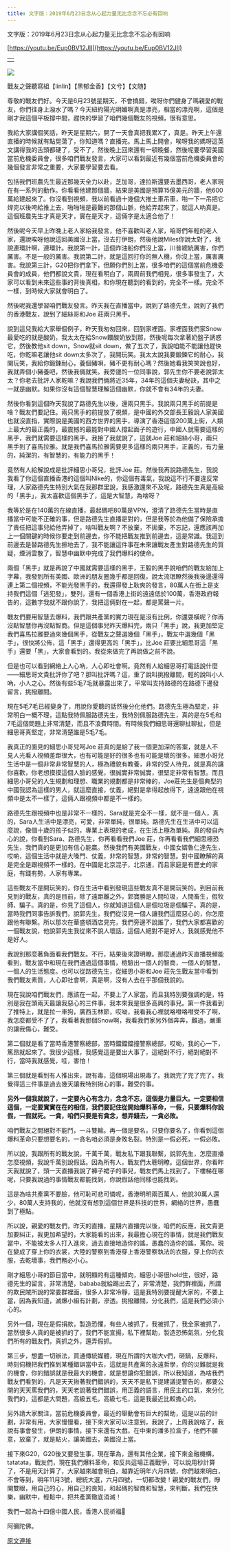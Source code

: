 ```yaml
---
title: 文字版：2019年6月23日念从心起力量无比念念不忘必有回响
---
```


文字版：2019年6月23日念从心起力量无比念念不忘必有回响


[https://youtu.be/Eup0BV12JII](https://youtu.be/Eup0BV12JII)






|  |
| --- |
|  |  |







[![](https://1.bp.blogspot.com/-BJp1Mrhp51k/XRAIT3EW_II/AAAAAAAAByI/9CfgOqqMPB0j_7E7K9DXuJ4ZfZoUteWigCLcBGAs/s400/111.PNG)](https://1.bp.blogspot.com/-BJp1Mrhp51k/XRAIT3EW_II/AAAAAAAAByI/9CfgOqqMPB0j_7E7K9DXuJ4ZfZoUteWigCLcBGAs/s1600/111.PNG)

戰友之聲聽寫組【linlin】【黑郁金香】【文兮】【文随】


尊敬的戰友們好。今天是6月23號星期天，不會搞錯，唉呀你們健身了嗎親愛的戰友，你們往身上潑水了嗎？今天紐約陽光明媚啊真是漂亮，相當的漂亮啊，這個是剛才我這個平板撐中間，趕快的學習了咱們幾個戰友的視頻，很有意思。


我給大家講個笑話，昨天是星期六，開了一天會真把我累X了，真是。昨天上午還直播的時候就有點晃蕩了，你知道嗎？直播完。馬上馬上開會，唉呀我的媽呀這英文講得我的舌頭都硬了，受不了，然後晚上回來還有一頓晚餐，然後呢要學習美國當前危機委員會，很多咱們戰友發言，大家可以看到最近有幾個當前危機委員會的幾個發言非常之重要，大家要學習要去看。


包括我們班農先生最近那幾天全力以赴，芝加哥，達拉斯還要去墨西哥，老人家現在有一系列的動作。你看看他建那個牆，結果是美國是預算15億美元的牆，他600萬給建起來了。你沒看到視頻，我以前看過十幾個大推土車吊車，啪一下一吊把它焊完以後咵給推上去，啪啪啪是最難的那個山脈，他給弄起來了，就這人吶真是。這個班農先生才真是天才，實在是天才，這倆字是太適合他了！


然後呢今天早上昨晚上老人家給我發言，他不喜歡叫老人家，咱哥們年輕的老人家，還說唉呀他說這回美國沒上當，沒去打伊朗，然後他說Miles你說太對了，我說連環計啊，連環計。我說第一計，這個炸油船你們沒上當，川普總統厲害，你們厲害。不是一般的厲害。我說第二計，就是這回打你的無人機，你沒上當，厲害厲害。我說第三計，G20把你們拿下，但願你們別上當，很多咱們的這個當前危機委員會的成員，他們都說文貴，現在看明白了，兩周前我們相見，很多事發生了，大家可以看到未來這些事的背後真相，和你現在聽到的看到的，完全不一樣。完全不一樣，到時候大家就會明白了。


然後呢我還學習咱們戰友發言。昨天我在直播當中，說到了路德先生，說到了我們的香港戰友，說到了細絲哥和Joe 莊兩只黑手。


說到這兒我給大家舉個例子，昨天我匆匆回來，回到家裡面。家裡面我們家Snow最愛吃的就是酸奶，我太太在給Snow餵酸奶放到那，然後呢每次拿著奶盤子誘惑它，然後教他sit down，Snow就sit down，做了五次了，我說咱能不能讓他趕快吃，你乾嘛老讓他sit down太多次了，我開玩笑。我太太說我要鍛鍊它的耐心，我開玩笑，我給你鍛鍊耐心，養個豬唄，豬不更有耐心嗎？然後她看我笑笑說也好，我就弄個小豬養吧，然後我倆就笑。我旁邊的一位同事說，郭先生你不要老說郭太太？你老去批評人家乾嘛？我說我們倆將近35年，34年的這個夫妻秘訣，其中之一就是幽默。如果你沒有這個智慧理解這個幽默，你就不會有34年的夫妻。


然後你看到這個昨天我說了路德先生以後，還兩只黑手。我說兩只黑手的前提是啥？戰友們要記住。兩只黑手的前提放了視頻，是中國的外交部長王毅說人家美國也就沒直指，實際說是美國的西方世界的黑手，導演了香港這個200萬上街，人類上最大的最正義的，最震撼的最能對中國人撐起面子的遊行，中國人就需要這樣的黑手，我們就需要這樣的黑手。我接了我就說了，這就Joe 莊和細絲小哥，兩只黑手到了喜馬拉雅。就是我們喜馬拉雅需要更多這樣的兩只黑手，正義的，有力量的，純潔的，有智慧的，有能力的黑手！


竟然有人給解說成是批評細思小哥兒，批評Joe 莊。然後我再說路德先生，我說我看了你這個直播香港的這個叫Nike的，你這個有毒氣，我說這不行不要違反常理，人家路德先生特別大氣在我那群里說，我感激還來不及呢，路德先生真是高級的「黑手」，我太喜歡這個黑手了，這是大智慧，為啥呀？


我等於是在140萬的在線直播，最起碼吧80萬是VPN，澄清了路德先生當時是直播當中可能不正確的事，但是路德先生直播是對的，但是我等於為他備了保險承擔了責任把這事兒給他弄掉了，啥叫戰友啊？不放棄，不拋棄，不忘記，還應該再加上一個關鍵的時候你要走到前邊去，你不能把戰友推到前邊去，這是常識。我這到前邊去是替路德先生擦地去了，我不能讓這件事在未來讓戰友產生對路德先生的質疑，煙消雲散了，智慧中幽默中完成了我們爆料的使命。


兩個「黑手」就是再說了中國就需要這樣的黑手，王毅的黑手說咱們的戰友給加上字幕，我發到所有美國、歐洲的朋友圈幾乎都是回復，說太流氓瞭然後我後邊還得連上第二個視頻，不能光發黑手的，我還得發上耿爽的發言，80萬人在街上是支持我們這個「逃犯發」，雙列，還有一個香港上街的遠遠低於100萬，香港政府報告的，這數字我就不跟你說了，我把這倆對在一起，都是罵聲一片。


戰友們要用智慧去爆料，我們跟共產黨的實力現在是沒有比例，你還耍橫呢？你再沒點智慧你再沒點智商。但是這個事兒昨天爆料完，兩只「黑手」說，我更加堅定我們喜馬拉雅要過來幾個黑手，從戰友之聲選幾個「黑手」，戰友中選幾個「黑手」，很快將公佈，這「黑手」還得更高的「黑手」，比Joe 莊要比細思哥這「黑手」還要「黑」，大家會看到的。我從來做完了再說做之前不說。


但是也可以看到網絡上人心吶，人心即社會啊。竟然有人給細思哥打電話說什麼——細思哥文貴批評你了吧？那叫批評嗎？這，重了說叫挑撥離間，輕的說叫小人吶，小人之心。然後有些5毛7毛就暴露出來了，平常叫支持路德的在路德下邊發留言，挑撥離間。


現在5毛7毛已經變身了，用說你愛聽的話然後分化他們。路德先生極為堅定，非常明白一概不理，這點我特佩服路德先生，我特別佩服路德先生，真的是在5毛和7毛這個問題上非常清楚，而且不浪費時間。有時候我們細思哥還聊扯聊扯，但是細思哥真堅定，非常清楚誰是5毛7毛。


我真正的面見的細思小哥兒呵Joe 莊真的是給了我一個更加深的答案，就是人不見人光看人視頻差距很大，也有可能是好的很多也有可能是壞的很多。細思小哥兒生活中是一個非常非常智慧的人，極為禮貌有教養，非常的受人待見，就是真的讓你喜歡，你老想摸摸這個人臉的感覺，很誠實非常誠實，很堅定非常有智慧。而且細思小哥兒的人生規劃和理想、職業的規劃都是非常棒的，Joe莊先生是個典型的中國我認為這樣的男人，就這麼直接，仗義，絕對是拿得起放得下，遠遠跟他在視頻中是太不一樣了，這倆人跟視頻中都是不一樣的。


路德先生跟視頻中也是非常不一樣的，Sara就是完全不一樣，就不是一個人，真的，Sara人生活中是漂亮，可愛，非常單純，很單純。路德先生在生活中可以這麼說，像個十歲的孩子似的，專業上表現的老成，在生活上極為單純。真的發自內心的說，你看到Sara、路德先生，你再看看我們Joe 莊，你再看看我們細思極恐先生，我們真的是更加有信心能贏。然後我們有美國戰友，中國女婿魯仁達先生，哎喲，這個生活中就是大嗓門、仗義，非常的智慧，非常的智慧。對中國瞭解的真是完全是跟視頻不一樣的。在中國是北京混子，北京通，而且家庭是有歷史的家庭，有錢有勢，人家有專業。


這些戰友不是開玩笑的，你在生活中看到發現這些戰友真不是開玩笑的。到目前我見到的戰友，真的是目前，除了遠距離之外，郭寶勝是人間垃圾，人間畜生，假牧師、騙子。真的是，你見了這個人，你就知道這個人是個垃圾是個騙子。真的是，當時我們同事告訴我們，說郭先生，我們從沒見一個人讓我們這麼惡心的，你怎麼跟他有聯繫。所以那次在華盛頓酒店見完，我們旁邊不說誰了，我們大家都喜歡的一個戰友說，他說郭先生我從來不說人壞話，這個人絕對不是好人，我就感覺他不是好人。


我說別那麼著負面看我們戰友。不行，結果後來證明瞭。那麼通過昨天直播視頻能看到，戰友當中和現在我們通過這個事情，檢驗出一個人的智商，一個人的智慧，一個人的生活態度。也可以從路德先生，從細思小哥和Joe 莊先生戰友當中看到我們戰友素質，人心即社會啊，真是啊，沒有人去在乎那個我說的。


現在我說咱們戰友們，應該在一起，不要上了人家當。而且我特別要強調的是，特別是我在頭兩天最讓我惡心的三件事，我本來我是很多高興的事兒。第一件我看到了推特上，就是拉一車狗，廣西玉林節，哎呦，我看我心裡就咯噔咯噔受不了啊，我怎麼都受不了了，我看著我那個Snow啊，我看我們家另外個奔奔，難過，嚴重的讓我傷心，難受。


第二個就是看了當時香港警察總部，當時鐺鐺鐺撞警察總部，哎呦，我的心一下，篤昂就起來了。我很少這樣，我感覺這是要出大事了，這絕對不行，絕對絕對不行，當時我就感覺，哇，害怕！


第三個就是看到有人推出來，說有毒，這個現場出現毒了。我說完了完了完了。我覺得這三件事是過去幾天讓我特別揪心的事，難受的事。


**另外一個我就說了，一定要內心有念力，念念不忘，這個是力量巨大。一定要相信這個，一定要實實在在的相信，我們要記住從開始爆料革命，一假，只要爆料你說假，一假就死。一貪，咱們只要是有貪念，想弄錢去，一貪必敗。**


咱們戰友之間絕對不能鬥，一斗雙輸。再一個是要名，只要你要名了，你看到這個爆料革命只要想要名的，一貪名咱必須是身敗名裂。特別是一假必死，一假必敗。


所以說，我跟所有的戰友說，千萬千萬，戰友私下跟我聯繫，說郭先生，怎麼直播怎麼視頻，我說千萬別說假話。因為所有人，戰友們太聰明瞭。這個世界，你看昨天我就說了，頭一天直播我說了褲子裙子的事兒，戰友們馬上找到了。下樓梯在哪呢，只要我說過的事情戰友都能找到，你說假話他同樣也能找到。


這是為啥共產黨不要臉，他可恥可悲可憐呢，香港明明兩百萬人，他說30萬人還少，80萬人支持我的，他就沒有想到這個世界是科技的世界，網絡的世界，愚蠢到了極點。


所以說，親愛的戰友們，昨天的直播，星期六直播完以後，咱們的反應，我文貴更加要糾正，我更加希望的，大家能看的出來，我最擔心現在的事情，就是我們戰友當中，不能被太多人打入進來，過去直接地造你的謠，愚蠢的造你的謠，罵你。現在變成了穿上你的衣裳，大陸的警察到香港穿上香港警察執法的衣服，穿上你的衣服，去乾壞事，我們務必小心。


剛才細思小哥的節目當中，就明顯的有這種傾向，細思小哥很hold住，很好，路德先生的留言，非常清楚，bababa就給踢出去了，非常清楚，我們群裡面，所謂的欺民賊所說的常委群裡面，很多人非常冷靜，這是我特別要提醒大家的，不要上當，因為我知道，滅爆小組有計劃，滲透。挑撥離間，分化我們，這是我們必須小心的。


另外一個，現在是假捐款，製造恐懼，有些人被抓了，我被抓了，我全家被抓了，當然很多人真的是被抓的了，我們不能宣揚，私下裡幫助，製造恐怖氣氛，分化我們所有的戰友們，真抓之外，還弄假抓。


第三步，想盡一切辦法，買通傳統媒體，現在所謂的大咖大v們，砸鍋，反爆料，時刻伺機把我們推到某種錯誤當中去，這就是共產黨的永遠哲學，你的災難就是我的機會，你的錯誤就是我最大的機會，就是想讓你犯錯誤，所以我知道，為啥我們戰友們看到的，凡是天天揪著我們錯誤的，天天不是私下提建議提警告的，都要公開的天天罵我們的，天天老說著我們錯誤，用正義的語言，用民主的口氣，來分化我們的，這都是大問題，高級五毛，高級七毛，這是我最近比較擔心的。


另外請大家關注，當前危機委員會，最近的舉動會有巨大的幫助，這是以前的計劃，非常有用，大家慢慢看，接下來大家可以注意到，我說了，上周我說啥了，我說有事會發生，伊朗的事情，接下來還有大戲，在中東的潘多拉盒子，他們不願意，放棄了，就是點火，讓美國去，美國沒上當。


接下來G20，G20後又要發生事，現在華為，還有其他企業，接下來金融機構，tatatata，戰友們，現在我們爆料革命，和反共這場正義戰爭，可以說用秒計算了，不是用天計算了，大家越來越會明白，越靠近明年六月四號，你們越來明白，不會等到，明年11月3號，總統大選，六月四號，一切都改變！親愛的戰友們，睜開雙眼，用自己的心，用自己的良知，和起碼的智商和智慧，來判斷。我們在快樂，幽默中，輕鬆中，把共產黨徹底消滅！


我們一起為十四億中國人民，香港人民祈福🙏


阿彌陀佛。

[原文連接](http://littleantvoice.blogspot.com/2019/06/2019623.html)